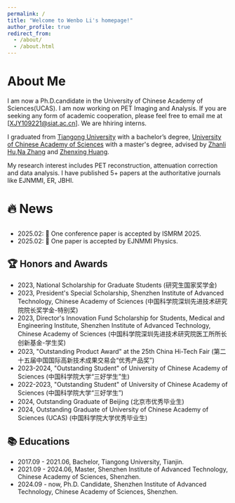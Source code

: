 ```yaml
---
permalink: /
title: "Welcome to Wenbo Li's homepage!"
author_profile: true
redirect_from: 
  - /about/
  - /about.html
---
```


About Me
======


I am now a Ph.D.candidate in the University of Chinese Academy of Sciences(UCAS). 
I am now working on PET Imaging and Analysis. If you are seeking any form of academic cooperation, please feel free to email me at [XJY109221@siat.ac.cn]. We are hhiring interns.

I graduated from <a href="https://en.tiangong.edu.cn/main.htm">Tiangong University</a> with a bachelor’s degree, <a href="https://www.ucas.ac.cn/">University of Chinese Academy of Sciences</a> with a master's degree, advised by <a href="https://scholar.google.com/citations?hl=zh-CN&user=Zlypmh8AAAAJ">Zhanli Hu</a>,<a href="https://scholar.google.com/citations?hl=zh-CN&user=0ga30iIAAAAJ">Na Zhang</a> and <a href="https://scholar.google.com/citations?hl=zh-CN&user=dNBT6aEAAAAJ">Zhenxing Huang</a>.

My research interest includes PET reconstruction, attenuation correction and data analysis. I have published 5+ papers at the authoritative journals like EJNMMI, ER, JBHI.

🔥 News
======
## 
- 2025.02: 📣 One conference paper is accepted by ISMRM 2025.
- 2025.02: 📣 One paper is accepted by EJNMMI Physics.


## 🏆 Honors and Awards
- 2023, National Scholarship for Graduate Students (研究生国家奖学金)
- 2023, President's Special Scholarship, Shenzhen Institute of Advanced Technology, Chinese Academy of Sciences (中国科学院深圳先进技术研究院院长奖学金-特别奖)
- 2023, Director's Innovation Fund Scholarship for Students, Medical and Engineering Institute, Shenzhen Institute of Advanced Technology, Chinese Academy of Sciences (中国科学院深圳先进技术研究院医工所所长创新基金-学生奖)
- 2023, "Outstanding Product Award" at the 25th China Hi-Tech Fair (第二十五届中国国际高新技术成果交易会“优秀产品奖”)
- 2023-2024, "Outstanding Student" of University of Chinese Academy of Sciences (中国科学院大学“三好学生”生)
- 2022-2023, "Outstanding Student" of University of Chinese Academy of Sciences (中国科学院大学“三好学生”)
- 2024, Outstanding Graduate of Beijing (北京市优秀毕业生)
- 2024, Outstanding Graduate of University of Chinese Academy of Sciences (UCAS) (中国科学院大学优秀毕业生)

## 📚 Educations
- 2017.09 - 2021.06, Bachelor, Tiangong University, Tianjin.
- 2021.09 - 2024.06, Master, Shenzhen Institute of Advanced Technology, Chinese Academy of Sciences, Shenzhen.
- 2024.09 - now, Ph.D. Candidate, Shenzhen Institute of Advanced Technology, Chinese Academy of Sciences, Shenzhen.

<!-- A data-driven personal website
======
Like many other Jekyll-based GitHub Pages templates, Academic Pages makes you separate the website's content from its form. The content & metadata of your website are in structured markdown files, while various other files constitute the theme, specifying how to transform that content & metadata into HTML pages. You keep these various markdown (.md), YAML (.yml), HTML, and CSS files in a public GitHub repository. Each time you commit and push an update to the repository, the [GitHub pages](https://pages.github.com/) service creates static HTML pages based on these files, which are hosted on GitHub's servers free of charge.

Many of the features of dynamic content management systems (like Wordpress) can be achieved in this fashion, using a fraction of the computational resources and with far less vulnerability to hacking and DDoSing. You can also modify the theme to your heart's content without touching the content of your site. If you get to a point where you've broken something in Jekyll/HTML/CSS beyond repair, your markdown files describing your talks, publications, etc. are safe. You can rollback the changes or even delete the repository and start over - just be sure to save the markdown files! Finally, you can also write scripts that process the structured data on the site, such as [this one](https://github.com/academicpages/academicpages.github.io/blob/master/talkmap.ipynb) that analyzes metadata in pages about talks to display [a map of every location you've given a talk](https://academicpages.github.io/talkmap.html).

Getting started
======
1. Register a GitHub account if you don't have one and confirm your e-mail (required!)
1. Fork [this template](https://github.com/academicpages/academicpages.github.io) by clicking the "Use this template" button in the top right. 
1. Go to the repository's settings (rightmost item in the tabs that start with "Code", should be below "Unwatch"). Rename the repository "[your GitHub username].github.io", which will also be your website's URL.
1. Set site-wide configuration and create content & metadata (see below -- also see [this set of diffs](http://archive.is/3TPas) showing what files were changed to set up [an example site](https://getorg-testacct.github.io) for a user with the username "getorg-testacct")
1. Upload any files (like PDFs, .zip files, etc.) to the files/ directory. They will appear at https://[your GitHub username].github.io/files/example.pdf.  
1. Check status by going to the repository settings, in the "GitHub pages" section

Site-wide configuration
------
The main configuration file for the site is in the base directory in [_config.yml](https://github.com/academicpages/academicpages.github.io/blob/master/_config.yml), which defines the content in the sidebars and other site-wide features. You will need to replace the default variables with ones about yourself and your site's github repository. The configuration file for the top menu is in [_data/navigation.yml](https://github.com/academicpages/academicpages.github.io/blob/master/_data/navigation.yml). For example, if you don't have a portfolio or blog posts, you can remove those items from that navigation.yml file to remove them from the header. 

Create content & metadata
------
For site content, there is one markdown file for each type of content, which are stored in directories like _publications, _talks, _posts, _teaching, or _pages. For example, each talk is a markdown file in the [_talks directory](https://github.com/academicpages/academicpages.github.io/tree/master/_talks). At the top of each markdown file is structured data in YAML about the talk, which the theme will parse to do lots of cool stuff. The same structured data about a talk is used to generate the list of talks on the [Talks page](https://academicpages.github.io/talks), each [individual page](https://academicpages.github.io/talks/2012-03-01-talk-1) for specific talks, the talks section for the [CV page](https://academicpages.github.io/cv), and the [map of places you've given a talk](https://academicpages.github.io/talkmap.html) (if you run this [python file](https://github.com/academicpages/academicpages.github.io/blob/master/talkmap.py) or [Jupyter notebook](https://github.com/academicpages/academicpages.github.io/blob/master/talkmap.ipynb), which creates the HTML for the map based on the contents of the _talks directory).

**Markdown generator**

The repository includes [a set of Jupyter notebooks](https://github.com/academicpages/academicpages.github.io/tree/master/markdown_generator
) that converts a CSV containing structured data about talks or presentations into individual markdown files that will be properly formatted for the Academic Pages template. The sample CSVs in that directory are the ones I used to create my own personal website at stuartgeiger.com. My usual workflow is that I keep a spreadsheet of my publications and talks, then run the code in these notebooks to generate the markdown files, then commit and push them to the GitHub repository.

How to edit your site's GitHub repository
------
Many people use a git client to create files on their local computer and then push them to GitHub's servers. If you are not familiar with git, you can directly edit these configuration and markdown files directly in the github.com interface. Navigate to a file (like [this one](https://github.com/academicpages/academicpages.github.io/blob/master/_talks/2012-03-01-talk-1.md) and click the pencil icon in the top right of the content preview (to the right of the "Raw | Blame | History" buttons). You can delete a file by clicking the trashcan icon to the right of the pencil icon. You can also create new files or upload files by navigating to a directory and clicking the "Create new file" or "Upload files" buttons. 

Example: editing a markdown file for a talk
![Editing a markdown file for a talk](/images/editing-talk.png)

For more info
------
More info about configuring Academic Pages can be found in [the guide](https://academicpages.github.io/markdown/), the [growing wiki](https://github.com/academicpages/academicpages.github.io/wiki), and you can always [ask a question on GitHub](https://github.com/academicpages/academicpages.github.io/discussions). The [guides for the Minimal Mistakes theme](https://mmistakes.github.io/minimal-mistakes/docs/configuration/) (which this theme was forked from) might also be helpful. -->
